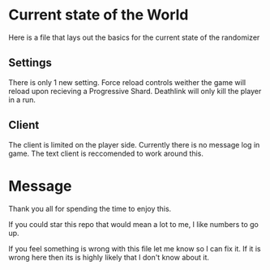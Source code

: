 # Current state of the World

Here is a file that lays out the basics for the current state of the randomizer

## Settings

There is only 1 new setting. Force reload controls weither the game will reload upon recieving a Progressive Shard.
Deathlink will only kill the player in a run.

## Client

The client is limited on the player side. Currently there is no message log in game. The text client is reccomended to work around this.

# Message

Thank you all for spending the time to enjoy this.

If you could star this repo that would mean a lot to me, I like numbers to go up.

If you feel something is wrong with this file let me know so I can fix it. If it is wrong here then its is highly likely that I don't know about it.
